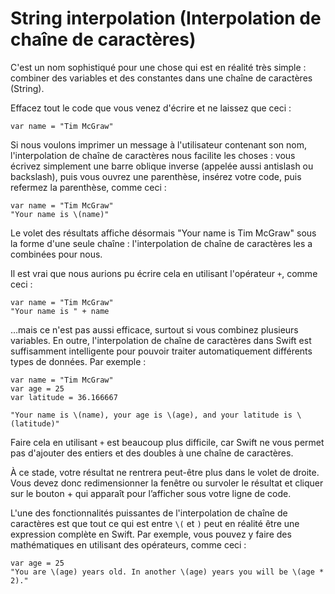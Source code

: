 # String interpolation (Interpolation de chaîne de caractères)

C'est un nom sophistiqué pour une chose qui est en réalité très simple : combiner des variables et des constantes dans une chaîne de caractères (String).

Effacez tout le code que vous venez d'écrire et ne laissez que ceci :

    var name = "Tim McGraw"

Si nous voulons imprimer un message à l'utilisateur contenant son nom, l'interpolation de chaîne de caractères nous facilite les choses : vous écrivez simplement une barre oblique inverse (appelée aussi antislash ou backslash), puis vous ouvrez une parenthèse, insérez votre code, puis refermez la parenthèse, comme ceci :

    var name = "Tim McGraw"
    "Your name is \(name)"

Le volet des résultats affiche désormais "Your name is Tim McGraw" sous la forme d'une seule chaîne : l'interpolation de chaîne de caractères les a combinées pour nous.

Il est vrai que nous aurions pu écrire cela en utilisant l'opérateur `+`, comme ceci :

    var name = "Tim McGraw"
    "Your name is " + name

  …mais ce n'est pas aussi efficace, surtout si vous combinez plusieurs variables. En outre, l'interpolation de chaîne de caractères dans Swift est suffisamment intelligente pour pouvoir traiter automatiquement différents types de données. Par exemple :

    var name = "Tim McGraw"
    var age = 25
    var latitude = 36.166667

    "Your name is \(name), your age is \(age), and your latitude is \(latitude)"

Faire cela en utilisant `+` est beaucoup plus difficile, car Swift ne vous permet pas d'ajouter des entiers et des doubles à une chaîne de caractères.

À ce stade, votre résultat ne rentrera peut-être plus dans le volet de droite. Vous devez donc redimensionner la fenêtre ou survoler le résultat et cliquer sur le bouton + qui apparaît pour l’afficher sous votre ligne de code.

L'une des fonctionnalités puissantes de l'interpolation de chaîne de caractères est que tout ce qui est entre `\(` et `)` peut en réalité être une expression complète en Swift. Par exemple, vous pouvez y faire des mathématiques en utilisant des opérateurs, comme ceci :

    var age = 25
    "You are \(age) years old. In another \(age) years you will be \(age * 2)."
